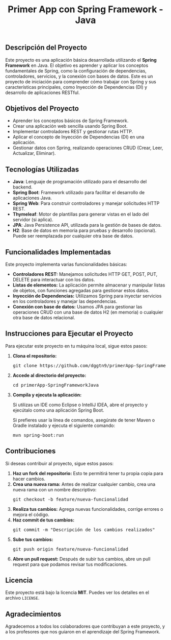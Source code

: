 <header>
      <h1>Primer App con Spring Framework - Java</h1>
  </header>

  <section>
      <h2>Descripción del Proyecto</h2>
      <p>Este proyecto es una aplicación básica desarrollada utilizando el <strong>Spring Framework</strong> en Java. El objetivo es aprender y aplicar los conceptos fundamentales de Spring, como la configuración de dependencias, controladores, servicios, y la conexión con bases de datos. Este es un proyecto de iniciación para comprender cómo trabajar con Spring y sus características principales, como Inyección de Dependencias (DI) y desarrollo de aplicaciones RESTful.</p>
  </section>

  <section>
      <h2>Objetivos del Proyecto</h2>
      <ul>
          <li>Aprender los conceptos básicos de Spring Framework.</li>
          <li>Crear una aplicación web sencilla usando Spring Boot.</li>
          <li>Implementar controladores REST y gestionar rutas HTTP.</li>
          <li>Aplicar el concepto de Inyección de Dependencias (DI) en una aplicación.</li>
          <li>Gestionar datos con Spring, realizando operaciones CRUD (Crear, Leer, Actualizar, Eliminar).</li>
      </ul>
  </section>

  <section>
      <h2>Tecnologías Utilizadas</h2>
      <ul>
          <li><strong>Java</strong>: Lenguaje de programación utilizado para el desarrollo del backend.</li>
          <li><strong>Spring Boot</strong>: Framework utilizado para facilitar el desarrollo de aplicaciones Java.</li>
          <li><strong>Spring Web</strong>: Para construir controladores y manejar solicitudes HTTP REST.</li>
          <li><strong>Thymeleaf</strong>: Motor de plantillas para generar vistas en el lado del servidor (si aplica).</li>
          <li><strong>JPA</strong>: Java Persistence API, utilizada para la gestión de bases de datos.</li>
          <li><strong>H2</strong>: Base de datos en memoria para pruebas y desarrollo (opcional). Puede ser reemplazada por cualquier otra base de datos.</li>
      </ul>
  </section>

  <section>
      <h2>Funcionalidades Implementadas</h2>
      <p>Este proyecto implementa varias funcionalidades básicas:</p>
      <ul>
          <li><strong>Controladores REST:</strong> Manejamos solicitudes HTTP GET, POST, PUT, DELETE para interactuar con los datos.</li>
          <li><strong>Listas de elementos:</strong> La aplicación permite almacenar y manipular listas de objetos, con funciones agregadas para gestionar estos datos.</li>
          <li><strong>Inyección de Dependencias:</strong> Utilizamos Spring para inyectar servicios en los controladores y manejar las dependencias.</li>
          <li><strong>Conexión con base de datos:</strong> Usamos JPA para gestionar las operaciones CRUD con una base de datos H2 (en memoria) o cualquier otra base de datos relacional.</li>
      </ul>
  </section>

  <section>
      <h2>Instrucciones para Ejecutar el Proyecto</h2>
      <p>Para ejecutar este proyecto en tu máquina local, sigue estos pasos:</p>
      <ol>
          <li><strong>Clona el repositorio:</strong>
              <pre>git clone https://github.com/dggtn9/primerApp-SpringFrameworkJava.git</pre>
          </li>
          <li><strong>Accede al directorio del proyecto:</strong>
              <pre>cd primerApp-SpringFrameworkJava</pre>
          </li>
          <li><strong>Compila y ejecuta la aplicación:</strong>
              <p>Si utilizas un IDE como Eclipse o IntelliJ IDEA, abre el proyecto y ejecútalo como una aplicación Spring Boot.</p>
              <p>Si prefieres usar la línea de comandos, asegúrate de tener Maven o Gradle instalado y ejecuta el siguiente comando:</p>
              <pre>mvn spring-boot:run</pre>
          </li>
      </ol>
  </section>

  <section>
      <h2>Contribuciones</h2>
      <p>Si deseas contribuir al proyecto, sigue estos pasos:</p>
      <ol>
          <li><strong>Haz un fork del repositorio:</strong> Esto te permitirá tener tu propia copia para hacer cambios.</li>
          <li><strong>Crea una nueva rama:</strong> Antes de realizar cualquier cambio, crea una nueva rama con un nombre descriptivo:
              <pre>git checkout -b feature/nueva-funcionalidad</pre>
          </li>
          <li><strong>Realiza tus cambios:</strong> Agrega nuevas funcionalidades, corrige errores o mejora el código.</li>
          <li><strong>Haz commit de tus cambios:</strong>
              <pre>git commit -m "Descripción de los cambios realizados"</pre>
          </li>
          <li><strong>Sube tus cambios:</strong>
              <pre>git push origin feature/nueva-funcionalidad</pre>
          </li>
          <li><strong>Abre un pull request:</strong> Después de subir tus cambios, abre un pull request para que podamos revisar tus modificaciones.</li>
      </ol>
  </section>

  <section>
      <h2>Licencia</h2>
      <p>Este proyecto está bajo la licencia <strong>MIT</strong>. Puedes ver los detalles en el archivo <code>LICENSE</code>.</p>
  </section>

  <section>
      <h2>Agradecimientos</h2>
      <p>Agradecemos a todos los colaboradores que contribuyan a este proyecto, y a los profesores que nos guiaron en el aprendizaje del Spring Framework.</p>
  </section>

</body>
</html>
